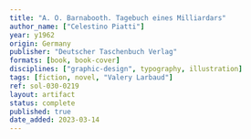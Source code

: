 ```yaml
---
title: "A. O. Barnabooth. Tagebuch eines Milliardars"
author_name: ["Celestino Piatti"]
year: y1962
origin: Germany
publisher: "Deutscher Taschenbuch Verlag"
formats: [book, book-cover]
disciplines: ["graphic-design", typography, illustration]
tags: [fiction, novel, "Valery Larbaud"]
ref: sol-030-0219
layout: artifact
status: complete
published: true
date_added: 2023-03-14
---
```

